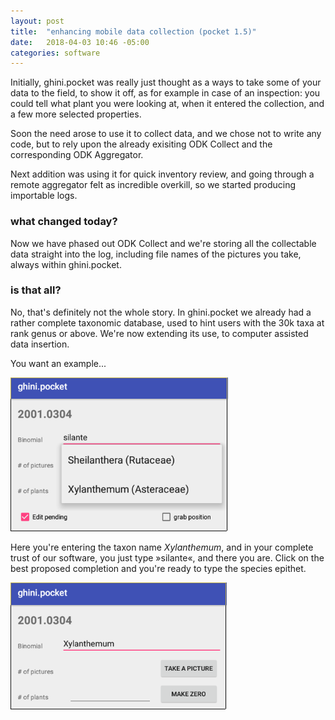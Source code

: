 ```yaml
---
layout: post
title:  "enhancing mobile data collection (pocket 1.5)"
date:   2018-04-03 10:46 -05:00
categories: software
---
```


Initially, ghini.pocket was really just thought as a ways to take some of
your data to the field, to show it off, as for example in case of an
inspection: you could tell what plant you were looking at, when it entered
the collection, and a few more selected properties.

Soon the need arose to use it to collect data, and we chose not to write any
code, but to rely upon the already exisiting ODK Collect and the
corresponding ODK Aggregator.

Next addition was using it for quick inventory review, and going through a
remote aggregator felt as incredible overkill, so we started producing
importable logs.

### what changed today?

Now we have phased out ODK Collect and we're storing all the collectable
data straight into the log, including file names of the pictures you take,
always within ghini.pocket.

### is that all?

No, that's definitely not the whole story.  In ghini.pocket we already had a
rather complete taxonomic database, used to hint users with the 30k taxa at
rank genus or above.  We're now extending its use, to computer assisted data
insertion.

You want an example...

![pocket helps spelling](/images/2018-04-03-enhancing-mobile-data-collection.md_20180403_105948_5224IaO.png)

Here you're entering the taxon name *Xylanthemum*, and in your complete
trust of our software, you just type »silante«, and there you are.  Click on
the best proposed completion and you're ready to type the species epithet.

![pocket helps spelling](/images/2018-04-03-enhancing-mobile-data-collection.md_20180403_110641_5224VkU.png)
